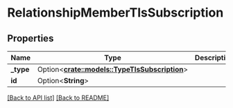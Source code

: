 # RelationshipMemberTlsSubscription

## Properties

Name | Type | Description | Notes
------------ | ------------- | ------------- | -------------
**_type** | Option<[**crate::models::TypeTlsSubscription**](TypeTlsSubscription.md)> |  | 
**id** | Option<**String**> |  | [readonly]

[[Back to API list]](../README.md#documentation-for-api-endpoints) [[Back to README]](../README.md)


